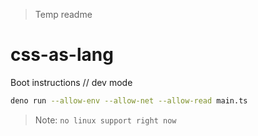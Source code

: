 > Temp readme

# css-as-lang

Boot instructions // dev mode

``` sh
deno run --allow-env --allow-net --allow-read main.ts
```
> Note: `no linux support right now`
